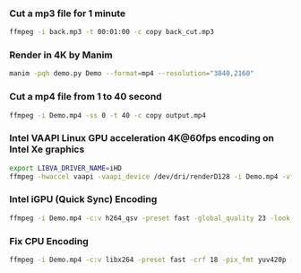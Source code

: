 ### Cut a mp3 file for 1 minute
```sh
ffmpeg -i back.mp3 -t 00:01:00 -c copy back_cut.mp3

```
### Render in 4K by Manim
```sh
manim -pqh demo.py Demo --format=mp4 --resolution="3840,2160"
```

### Cut a mp4 file from 1 to 40 second
```sh
ffmpeg -i Demo.mp4 -ss 0 -t 40 -c copy output.mp4
```

### Intel VAAPI Linux GPU acceleration 4K@60fps encoding on Intel Xe graphics
```sh
export LIBVA_DRIVER_NAME=iHD
ffmpeg -hwaccel vaapi -vaapi_device /dev/dri/renderD128 -i Demo.mp4 -vf 'format=nv12,hwupload' -c:v h264_vaapi -qp 23 -c:a aac -b:a 128k vaapi.mp4
```

### Intel iGPU (Quick Sync) Encoding
```sh
ffmpeg -i Demo.mp4 -c:v h264_qsv -preset fast -global_quality 23 -look_ahead 0 -pix_fmt nv12 -r 30 -g 30 -c:a aac -b:a 128k -movflags +faststart igpu.mp4
```

### Fix CPU Encoding
```sh
ffmpeg -i Demo.mp4 -c:v libx264 -preset fast -crf 18 -pix_fmt yuv420p -r 30 -g 30 -keyint_min 30 -c:a aac -b:a 128k -movflags +faststart cpu.mp4
```
